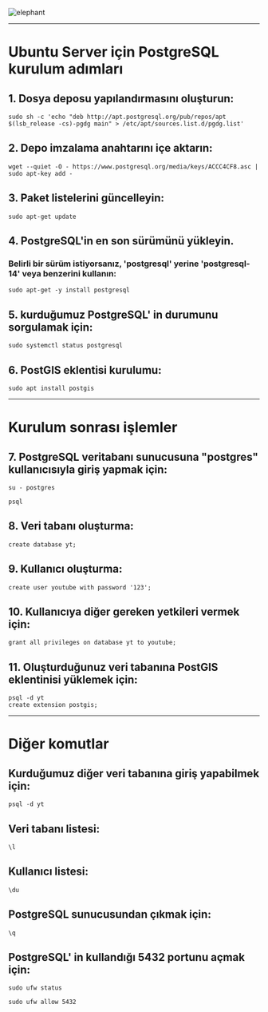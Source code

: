 ![elephant](https://github.com/bugrazen/postgresql/assets/95212909/09575a66-8246-4ce5-bcc5-a534ee1cb55b)

---


# Ubuntu Server için PostgreSQL kurulum adımları
## 1. Dosya deposu yapılandırmasını oluşturun:
```
sudo sh -c 'echo "deb http://apt.postgresql.org/pub/repos/apt $(lsb_release -cs)-pgdg main" > /etc/apt/sources.list.d/pgdg.list'
```

## 2. Depo imzalama anahtarını içe aktarın:
```
wget --quiet -O - https://www.postgresql.org/media/keys/ACCC4CF8.asc | sudo apt-key add -
```

## 3. Paket listelerini güncelleyin:
```
sudo apt-get update
```

## 4. PostgreSQL'in en son sürümünü yükleyin.
### Belirli bir sürüm istiyorsanız, 'postgresql' yerine 'postgresql-14' veya benzerini kullanın:
```
sudo apt-get -y install postgresql
```

## 5. kurduğumuz PostgreSQL' in durumunu sorgulamak için:
```
sudo systemctl status postgresql
```

## 6. PostGIS eklentisi kurulumu:
```
sudo apt install postgis
```

---

# Kurulum sonrası işlemler

## 7. PostgreSQL veritabanı sunucusuna "postgres" kullanıcısıyla giriş yapmak için:
```
su - postgres
```
```
psql
```
## 8. Veri tabanı oluşturma:
```
create database yt;
```
## 9. Kullanıcı oluşturma:
```
create user youtube with password '123';
```
## 10. Kullanıcıya diğer gereken yetkileri vermek için:
```
grant all privileges on database yt to youtube;
```
## 11. Oluşturduğunuz veri tabanına PostGIS eklentinisi yüklemek için:
```
psql -d yt
create extension postgis;
```
---
# Diğer komutlar
## Kurduğumuz diğer veri tabanına giriş yapabilmek için:
```
psql -d yt
```
## Veri tabanı listesi:
```
\l
```
## Kullanıcı listesi:
```
\du
```
## PostgreSQL sunucusundan çıkmak için:
```
\q
```
## PostgreSQL' in kullandığı 5432 portunu açmak için:
```
sudo ufw status
```
```
sudo ufw allow 5432
